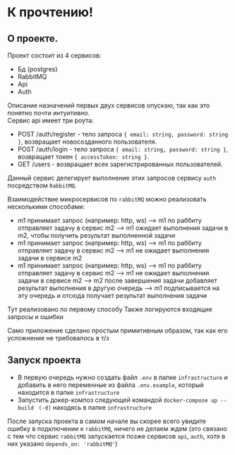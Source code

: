 # К прочтению!

## О проекте.

Проект состоит из 4 сервисов:

- Бд (postgres)
- RabbitMQ
- Api
- Auth

Описание назначений первых двух сервисов опускаю, так как это понятно почти интуитивно.  
Сервис api имеет три роута:

- POST /auth/register - тело запроса `{ email: string, password: string }`, возвращает новосозданного пользователя.
- POST /auth/login - тело запроса `{ email: string, password: string }`, возвращает токен `{ accessToken: string }`.
- GET /users - возвращает всех зарегистрированных пользователей.

Данный сервис делегирует выполнение этих запросов сервису `auth` посредством `RabbitMQ`.

Взаимодействие микросервисов по `rabbitMQ` можно реализовать несколькими способами:

- m1 принимает запрос (например: http, ws) --> m1 по раббиту отправляет задачу в сервис m2 --> m1 ожидает выполнения задачи в m2, чтобы получить результат выполненной задачи
- m1 принимает запрос (например: http, ws) --> m1 по раббиту отправляет задачу в сервис m2 --> m1 не ожидает выполнения задачи в сервисе m2
- m1 принимает запрос (например: http, ws) --> m1 по раббиту отправляет задачу в сервис m2 --> m1 не ожидает выполнения задачи в сервисе m2 --> m2 после завершения задачи добавляет результат выполнения в другую очередь --> m1 подписывается на эту очередь и отсюда получает результат выполнения задачи

Тут реализовано по первому способу
Также логируются входящие запросы и ошибки

Само приложение сделано простым примитивным образом, так как его усложнение не требовалось в т/з

## Запуск проекта

- В первую очередь нужно создать файл `.env` в папке `infrastructure` и добавить в него переменные из файла `.env.example`, который находится в папке `infrastructure`
- Запустить докер-композ следующей командой `docker-compose up --build` ` (-d)` находясь в папке `infrastructure`

После запуска проекта в самом начале вы скорее всего увидите ошибку в подключении к `rabbitMQ`, ничего не делаем ждем (это связано с тем что сервис `rabbitMQ` запускается позже сервисов `api`, `auth`, хотя в них указано `depends_on: 'rabbitMQ'`)
